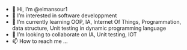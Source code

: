 - 👋 Hi, I’m @elmansour1
- 👀 I’m interested in software developpment
- 🌱 I’m currently learning OOP, IA, Internet Of Things, Programmation, data structure, Unit testing in dynamic programming language
- 💞️ I’m looking to collaborate on IA, Unit testing, IOT
- 📫 How to reach me ...

<!---
elmansour1/elmansour1 is a ✨ special ✨ repository because its `README.md` (this file) appears on your GitHub profile.
You can click the Preview link to take a look at your changes.
--->
